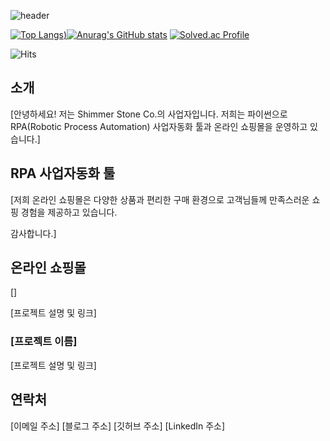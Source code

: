 ![header](https://capsule-render.vercel.app/api?type=Waving&color=0:84fab0,100:8fd3f4&height=300&section=header&text=Shimmer%20Stone%20Co.&animation=fadeIn&fontSize=90&fontColor=8BD3C6)

[![Top Langs](https://github-readme-stats.vercel.app/api/top-langs/?username=dusvlf111&langs_count=4&bg_color=DEG,84fab0,8fd3f4))](https://github.com/anuraghazra/github-readme-stats)[![Anurag's GitHub stats](https://github-readme-stats.vercel.app/api?username=dusvlf111&line_height=33&&bg_color=DEG,84fab0,8fd3f4)](https://github.com/anuraghazra/github-readme-stats)
[![Solved.ac Profile](http://mazassumnida.wtf/api/v2/generate_badge?boj=dusvlf5950)](https://solved.ac/dusvlf5950/)

![Hits](https://hits.seeyoufarm.com/api/count/incr/badge.svg?url=https%3A%2F%2Fgithub.com%2dusvlf111&count_bg=%23FFDAC7&title_bg=%23FFADAD&icon=&icon_color=%23E7E7E7&title=hits&edge_flat=false)



## 소개

[안녕하세요! 저는 Shimmer Stone Co.의 사업자입니다. 저희는 파이썬으로 RPA(Robotic Process Automation) 사업자동화 툴과 온라인 쇼핑몰을 운영하고 있습니다.]

## RPA 사업자동화 툴

[저희 온라인 쇼핑몰은 다양한 상품과 편리한 구매 환경으로 고객님들께 만족스러운 쇼핑 경험을 제공하고 있습니다.

감사합니다.]

## 온라인 쇼핑몰

[]

[프로젝트 설명 및 링크]

### [프로젝트 이름]

[프로젝트 설명 및 링크]

## 연락처

[이메일 주소]
[블로그 주소]
[깃허브 주소]
[LinkedIn 주소]
